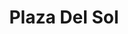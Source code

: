 ---
title: Plaza Del Sol
phone: (408) 264-0900
website: http://www.caremgt.com/plaza-del-sol.html
management: CA Real Estate Management Corp.
tags: []
---